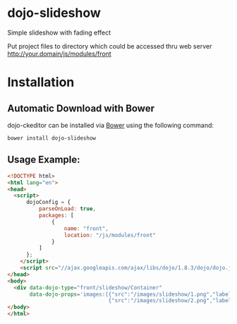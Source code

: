 dojo-slideshow
==============

Simple slideshow with fading effect

Put project files to directory which could be accessed
thru web server  http://your.domain/js/modules/front

# Installation

## Automatic Download with Bower

dojo-ckeditor can be installed via [Bower](https://github.com/bower/bower)
using the following command:

    bower install dojo-slideshow

## Usage Example:
```html
<!DOCTYPE html>
<html lang="en">
<head>
  <script>
      dojoConfig = {
          parseOnLoad: true,
          packages: [
              {
                  name: "front",
                  location: "/js/modules/front"
              }
          ]
      };
    </script>
    <script src="//ajax.googleapis.com/ajax/libs/dojo/1.8.3/dojo/dojo.js"></script>
</head>
<body>
  <div data-dojo-type="front/slideshow/Container" 
       data-dojo-props='images:[{"src":"/images/slideshow/1.png","label":"Cherry"},
                                {"src":"/images/slideshow/2.png","label":"Apple"}]'></div>
</body>
</html>
```
